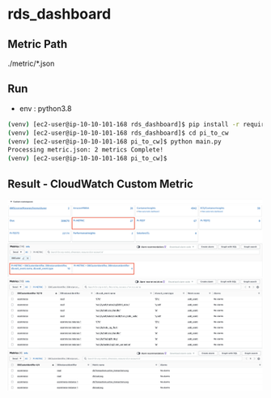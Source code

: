 # rds_dashboard

## Metric Path
./metric/*.json

## Run
- env : python3.8
```bash
(venv) [ec2-user@ip-10-10-101-168 rds_dashboard]$ pip install -r requirements.txt
(venv) [ec2-user@ip-10-10-101-168 rds_dashboard]$ cd pi_to_cw
(venv) [ec2-user@ip-10-10-101-168 pi_to_cw]$ python main.py
Processing metric.json: 2 metrics Complete!
(venv) [ec2-user@ip-10-10-101-168 pi_to_cw]$
```

## Result - CloudWatch Custom Metric
![Alt text](./img/1.png)
![Alt text](./img/4.png)
![Alt text](./img/2.png)
![Alt text](./img/3.png)

